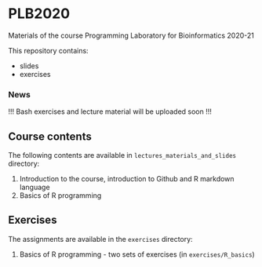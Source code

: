 # PLB2020

Materials of the course Programming Laboratory for Bioinformatics 2020-21

This repository contains:
- slides 
- exercises

### News
!!! Bash exercises and lecture material will be uploaded soon !!!

## Course contents
The following contents are available in ```lectures_materials_and_slides``` directory:
1. Introduction to the course, introduction to Github and R markdown language
2. Basics of R programming

## Exercises
The assignments are available in the ```exercises``` directory:
1. Basics of R programming - two sets of exercises (in ```exercises/R_basics```)
